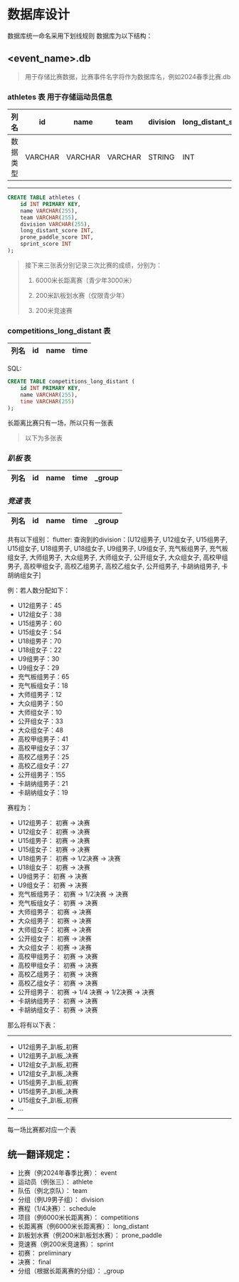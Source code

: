 # 数据库设计

数据库统一命名采用下划线规则
数据库为以下结构：

## <event_name>.db

> 用于存储比赛数据，比赛事件名字将作为数据库名，例如2024春季比赛.db

### athletes 表 用于存储运动员信息

[//]: # (todo 问题：初赛积分如何计算？)

| 列名   | id      | name    | team    | division | long_distant_score | prone_paddle_score | sprint_score |
|------|---------|---------|---------|----------|--------------------|--------------------|--------------|
| 数据类型 | VARCHAR | VARCHAR | VARCHAR | STRING   | INT                | INT                | INT          |

---

```SQL
CREATE TABLE athletes (
    id INT PRIMARY KEY,
    name VARCHAR(255),
    team VARCHAR(255),
    division VARCHAR(255),
    long_distant_score INT,
    prone_paddle_score INT,
    sprint_score INT
);
```

> 接下来三张表分别记录三次比赛的成绩，分别为：
>
> 1. 6000米长距离赛（青少年3000米）
>
> 2. 200米趴板划水赛（仅限青少年）
>
> 3. 200米竞速赛

### competitions_long_distant 表

| 列名 | id | name | time |
|----|----|------|------|

SQL:

```sql
CREATE TABLE competitions_long_distant (
    id INT PRIMARY KEY,
    name VARCHAR(255),
    time VARCHAR(255)
);
```

长距离比赛只有一场，所以只有一张表

> 以下为多张表

### <division>_趴板_<schedule> 表

| 列名 | id | name | time | _group |
|----|----|------|------|--------|

### <division>_竞速_<schedule> 表

| 列名 | id | name | time | _group |
|----|----|------|------|--------|

共有以下组别：
flutter:
查询到的division：[U12组男子, U12组女子, U15组男子, U15组女子, U18组男子, U18组女子, U9组男子, U9组女子, 充气板组男子, 充气板组女子, 大师组男子, 大众组男子, 大师组女子, 公开组女子, 大众组女子, 高校甲组男子, 高校甲组女子, 高校乙组男子, 高校乙组女子, 公开组男子, 卡胡纳组男子, 卡胡纳组女子]

例：若人数分配如下：

- U12组男子：45
- U12组女子：38
- U15组男子：60
- U15组女子：54
- U18组男子：70
- U18组女子：22
- U9组男子：30
- U9组女子：29
- 充气板组男子：65
- 充气板组女子：18
- 大师组男子：12
- 大众组男子：50
- 大师组女子：10
- 公开组女子：33
- 大众组女子：48
- 高校甲组男子：41
- 高校甲组女子：37
- 高校乙组男子：25
- 高校乙组女子：27
- 公开组男子：155
- 卡胡纳组男子：21
- 卡胡纳组女子：19

赛程为：

- U12组男子： 初赛 -> 决赛
- U12组女子： 初赛 -> 决赛
- U15组男子： 初赛 -> 决赛
- U15组女子： 初赛 -> 决赛
- U18组男子： 初赛 -> 1/2决赛 -> 决赛
- U18组女子： 初赛 -> 决赛
- U9组男子： 初赛 -> 决赛
- U9组女子： 初赛 -> 决赛
- 充气板组男子： 初赛 -> 1/2决赛 -> 决赛
- 充气板组女子： 初赛 -> 决赛
- 大师组男子： 初赛 -> 决赛
- 大众组男子： 初赛 -> 决赛
- 大师组女子： 初赛 -> 决赛
- 公开组女子： 初赛 -> 决赛
- 大众组女子： 初赛 -> 决赛
- 高校甲组男子： 初赛 -> 决赛
- 高校甲组女子： 初赛 -> 决赛
- 高校乙组男子： 初赛 -> 决赛
- 高校乙组女子： 初赛 -> 决赛
- 公开组男子： 初赛 -> 1/4 决赛 -> 1/2决赛 -> 决赛
- 卡胡纳组男子： 初赛 -> 决赛
- 卡胡纳组女子： 初赛 -> 决赛

那么将有以下表：

---
- U12组男子_趴板_初赛
- U12组男子_趴板_决赛
- U12组女子_趴板_初赛
- U12组女子_趴板_决赛
- U15组男子_趴板_初赛
- U15组男子_趴板_决赛
- U15组女子_趴板_初赛
- ...
---

每一场比赛都对应一个表

## 统一翻译规定：

- 比赛（例2024年春季比赛）： event
- 运动员（例张三）： athlete
- 队伍（例北京队）： team
- 分组（例U9男子组）： division
- 赛程（1/4决赛）： schedule
- 项目（例6000米长距离赛）： competitions
- 长距离赛（例6000米长距离赛）： long_distant
- 趴板划水赛（例200米趴板划水赛）： prone_paddle
- 竞速赛（例200米竞速赛）： sprint
- 初赛： preliminary
- 决赛： final
- 分组（根据长距离赛的分组）： _group